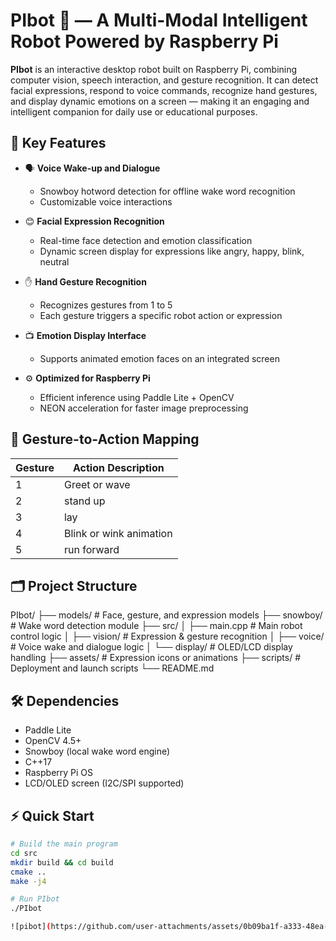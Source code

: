 # PIbot 🤖 — A Multi-Modal Intelligent Robot Powered by Raspberry Pi

**PIbot** is an interactive desktop robot built on Raspberry Pi, combining computer vision, speech interaction, and gesture recognition. It can detect facial expressions, respond to voice commands, recognize hand gestures, and display dynamic emotions on a screen — making it an engaging and intelligent companion for daily use or educational purposes.

## 🌟 Key Features

- 🗣️ **Voice Wake-up and Dialogue**
  - Snowboy hotword detection for offline wake word recognition
  - Customizable voice interactions

- 😊 **Facial Expression Recognition**
  - Real-time face detection and emotion classification
  - Dynamic screen display for expressions like angry, happy, blink, neutral

- ✋ **Hand Gesture Recognition**
  - Recognizes gestures from 1 to 5
  - Each gesture triggers a specific robot action or expression

- 📺 **Emotion Display Interface**
  - Supports animated emotion faces on an integrated screen

- ⚙️ **Optimized for Raspberry Pi**
  - Efficient inference using Paddle Lite + OpenCV
  - NEON acceleration for faster image preprocessing

## 🧠 Gesture-to-Action Mapping

| Gesture | Action Description           |
|---------|------------------------------|
| 1       | Greet or wave                |
| 2       | stand up                     |
| 3       | lay                          |
| 4       | Blink or wink animation      |
| 5       | run forward                  |

## 🗂️ Project Structure
PIbot/
├── models/ # Face, gesture, and expression models
├── snowboy/ # Wake word detection module
├── src/
│ ├── main.cpp # Main robot control logic
│ ├── vision/ # Expression & gesture recognition
│ ├── voice/ # Voice wake and dialogue logic
│ └── display/ # OLED/LCD display handling
├── assets/ # Expression icons or animations
├── scripts/ # Deployment and launch scripts
└── README.md

## 🛠 Dependencies

- Paddle Lite
- OpenCV 4.5+
- Snowboy (local wake word engine)
- C++17
- Raspberry Pi OS
- LCD/OLED screen (I2C/SPI supported)

## ⚡ Quick Start

```bash
# Build the main program
cd src
mkdir build && cd build
cmake ..
make -j4

# Run PIbot
./PIbot

![pibot](https://github.com/user-attachments/assets/0b09ba1f-a333-48ea-b8fb-3659e1a0870f)

